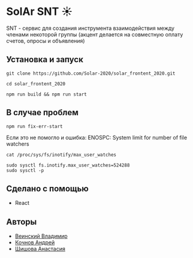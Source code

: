 # SolAr SNT ☀️

SNT - сервис для создания инструмента взаимодействия между членами некоторой группы (акцент делается на совместную оплату счетов, опросы и объявления)

## Установка и запуск

```
git clone https://github.com/Solar-2020/solar_frontent_2020.git

cd solar_frontent_2020

npm run build && npm run start
```

## В случае проблем

```
npm run fix-err-start
```
Если это не помогло и ошибка: ENOSPC: System limit for number of file watchers
```
cat /proc/sys/fs/inotify/max_user_watches

sudo sysctl fs.inotify.max_user_watches=524288
sudo sysctl -p
```

## Сделано с помощью

* React

## Авторы

* [Веинский Владимир](https://github.com/BarniBl)
* [Кочнов Андрей](https://github.com/tamerlanchik)
* [Шишова Анастасия](https://github.com/NellinLin)
